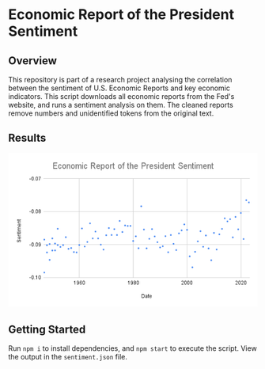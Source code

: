 # Economic Report of the President Sentiment

## Overview

This repository is part of a research project analysing the correlation between the sentiment of U.S. Economic Reports and key economic indicators. This script downloads all economic reports from the Fed's website, and runs a sentiment analysis on them. The cleaned reports remove numbers and unidentified tokens from the original text.

## Results

![Economic Report of the President Sentiment](./Economic%20Report%20of%20the%20President%20Sentiment.png)

## Getting Started

Run `npm i` to install dependencies, and `npm start` to execute the script. View the output in the `sentiment.json` file.
